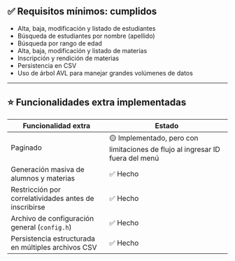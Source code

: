 ## ✅ Requisitos mínimos: **cumplidos**

- Alta, baja, modificación y listado de estudiantes
- Búsqueda de estudiantes por nombre (apellido)
- Búsqueda por rango de edad
- Alta, baja, modificación y listado de materias
- Inscripción y rendición de materias
- Persistencia en CSV
- Uso de árbol AVL para manejar grandes volúmenes de datos

---

## ⭐ Funcionalidades extra implementadas

| Funcionalidad extra                                                   | Estado       |
|-----------------------------------------------------------------------|--------------|
| Paginado                                                              | 🟡 Implementado, pero con limitaciones de flujo al ingresar ID fuera del menú |
| Generación masiva de alumnos y materias                               | ✅ Hecho      |
| Restricción por correlatividades antes de inscribirse                 | ✅ Hecho      |
| Archivo de configuración general (`config.h`)                         | ✅ Hecho      |
| Persistencia estructurada en múltiples archivos CSV                   | ✅ Hecho      |